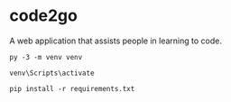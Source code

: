 # code2go
 A web application that assists people in learning to code.

    py -3 -m venv venv

    venv\Scripts\activate

    pip install -r requirements.txt